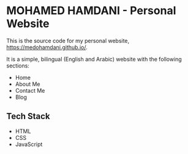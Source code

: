 # MOHAMED HAMDANI - Personal Website

This is the source code for my personal website, https://medohamdani.github.io/.

It is a simple, bilingual (English and Arabic) website with the following sections:

* Home
* About Me
* Contact Me
* Blog

## Tech Stack

* HTML
* CSS
* JavaScript
